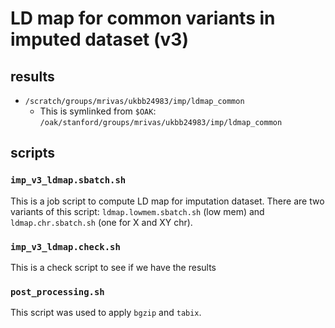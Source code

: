# LD map for common variants in imputed dataset (v3)

## results

- `/scratch/groups/mrivas/ukbb24983/imp/ldmap_common`
  - This is symlinked from `$OAK`: `/oak/stanford/groups/mrivas/ukbb24983/imp/ldmap_common`

## scripts

### `imp_v3_ldmap.sbatch.sh`

This is a job script to compute LD map for imputation dataset. There are two variants of this script: `ldmap.lowmem.sbatch.sh` (low mem) and `ldmap.chr.sbatch.sh` (one for X and XY chr).

### `imp_v3_ldmap.check.sh`

This is a check script to see if we have the results

### `post_processing.sh`

This script was used to apply `bgzip` and `tabix`.
